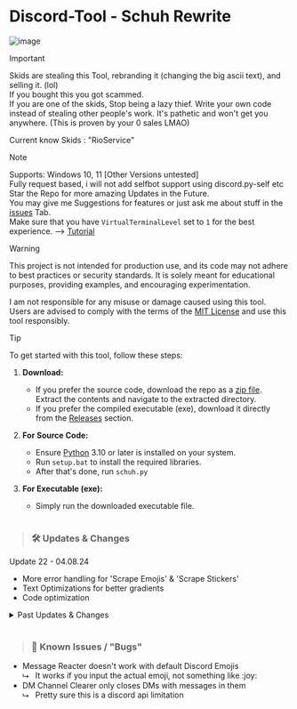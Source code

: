 # Discord-Tool - Schuh Rewrite
![image](https://schuh.wtf/resources/images/schuh.png)

> [!IMPORTANT]
> Skids are stealing this Tool, rebranding it (changing the big ascii text), and selling it. (lol)<br>
> If you bought this you got scammed.<br>
> If you are one of the skids, Stop being a lazy thief. Write your own code instead of stealing other people's work. It's pathetic and won't get you anywhere. (This is proven by your 0 sales LMAO)
>
> Current know Skids : "RioService"

> [!NOTE]
> Supports: Windows 10, 11 [Other Versions untested]<br>
> Fully request based, i will not add selfbot support using discord.py-self etc<br>
> Star the Repo for more amazing Updates in the Future.<br>
> You may give me Suggestions for features or just ask me about stuff in the [issues](https://github.com/Schuh1337/Discord-MultiTool/issues/new) Tab.<br>
> Make sure that you have `VirtualTerminalLevel` set to `1` for the best experience. --> [Tutorial](https://www.youtube.com/watch?v=HeJOyEw3RtM)<br>

> [!WARNING]
> 
> This project is not intended for production use, and its code may not adhere to best practices or security standards. It is solely meant for educational purposes, providing examples, and encouraging experimentation.<br>
>
> I am not responsible for any misuse or damage caused using this tool. Users are advised to comply with the terms of the [MIT License](https://github.com/Schuh1337/Discord-MultiTool/tree/main?tab=MIT) and use this tool responsibly.

> [!TIP]
> 
> To get started with this tool, follow these steps:
> 
> 1. **Download:**
>    - If you prefer the source code, download the repo as a [zip file](https://github.com/Schuh1337/Discord-MultiTool/archive/refs/heads/main.zip). Extract the contents and navigate to the extracted directory.
>    - If you prefer the compiled executable (exe), download it directly from the [Releases](https://github.com/Schuh1337/Discord-MultiTool/releases) section.
> 
> 2. **For Source Code:**
>    - Ensure [Python](https://www.python.org/downloads/) 3.10 or later is installed on your system.
>    - Run `setup.bat` to install the required libraries.
>    - After that's done, run `schuh.py`
> 
> 3. **For Executable (exe):**
>    - Simply run the downloaded executable file.
> 

#
> ### 🛠️ Updates & Changes

Update 22 - 04.08.24
* More error handling for 'Scrape Emojis' & 'Scrape Stickers'
* Text Optimizations for better gradients
* Code optimization

<details>
<summary>Past Updates & Changes</summary>
<br>

<details>
<summary>Update 21 - 03.08.24</summary>
<br>

* New overall UI Color (Gradient) AD99AD <-> 6A0D91

</details>

<details>
<summary>Update 20 🎉 - 02.08.24</summary>
<br>

* Added Type Hints and Updated Syntax

</details>

<details>
<summary>Update 19 - 30.07.24</summary>
<br>
  
* Added 'Use Super Reactions?" Choice to 'Message Reacter'
* Small Improvents
  
</details>

<details>
<summary>Update 18 - 27.07.24</summary>
<br>

* Added Choice to 'Message Reactor'<br>
  ⮡&nbsp;&nbsp; 'Everyone' -> Will React to Everyones Messages<br>
  ⮡&nbsp;&nbsp; 'Me Only' -> Will only React to Messages of the Token<br>
  
</details>

<details>
<summary>Update 17 - 23.07.24</summary>
<br>

* Added Option 0 (Doesn't really have a Name)<br>
  ⮡&nbsp;&nbsp; Checks if Current Version is Up-to-Date<br>

</details>

<details>
<summary>Hotifx 2 - 19.07.24</summary>
<br>

* "Fixed" 'Server Lookup' get Info by Invite

</details>

<details>
<summary>Hotfix - 19.07.24</summary>
<br>

* Better & More Reliable way of checking if Account is Locked

</details>

<details>
<summary>Update 16 - 18.07.24</summary>
<br>

* Added 'Blocked Users', 'Auth Types', 'NSFW Allowed', 'Locked' to 'Token Information'
* Added 'Locale' formatting for 'Token Information' (en-GB -> English, UK)
* Made 'Channel Link:' inputs accept channel links and channel id (and renamed 'Channel Link:' -> 'Channel:')
* More Code optimizations / Error handling
* Fixed "f-string unmatched" Errors for older Python versions
* "Better" Request Headers

</details>

<details>
<summary>Update 15 - 16.07.24</summary>
<br>
  
* Overall Code Optimizations<br>
  ⮡&nbsp;&nbsp; More Compact & Readable Code<br>
  ⮡&nbsp;&nbsp; Some more Error Handling for some Functions<br>
  ⮡&nbsp;&nbsp; Improved some Inputs<br>

</details>

<details>
<summary>Bugfix - 15.07.24</summary>
<br>
  
* Fixed Code Issue causing 'Token Information' to crash when Token has no Nitro

</details>

<details>
<summary>Hotfix - 15.07.24</summary>
<br>

* Small "Fix" for 'Message Reacter'
  
</details>

<details>
<summary>Update 14 - 14.07.24</summary>
<br>

* Removed 'Webhook Animator' - Useless & Bad
* Added 'Get Your Token'

</details>

<details>
<summary>Update 13 - 12.07.2024 </summary>
<br>

* Renamed 'Invite Information' to 'Server Lookup'<br>
  ⮡&nbsp;&nbsp; Added Choice between 'Server ID' and 'Server Invite' for Lookup Types<br>
* Added Total Spent to 'Token Payments'

</details>

<details>
<summary>Update 12 - 11.07.2024</summary>
<br>

* Added 'Group Chat Clearer'
* Added 'Invite Information'
* Menu & Code Layout Changes

</details>

<details>
<summary>Update 11 - 10.07.2024</summary>
<br>
  
* Added 'Nitro Expiry' to 'Token Information'
  
</details>

<details>
<summary>Hotfix - 05.07.24</summary>
<br>

* Fixes

</details>

<details>
<summary>Update 10 :tada: - 04.07.24</summary>
<br>

* Made 'Scrape Emojis' & 'Scrape Stickers' about 10x faster
* Other minor Internal Code & Layout Changes

</details>

<details>
<summary>Update 9 - 03.07.24</summary>
<br>

* Added Scroll Disabler for Menu (this was SO complex to perfectionate)
* Internal Code Changes
  
</details>

<details>
<summary>Update 8 - 02.07.24</summary>
<br>

* New Menu
* Improved 'Channel Spammer'
* Fixed Bug in 'Channel Monitoring'

</details>

<details>
<summary>Update 7 - 01.07.24</summary>
<br>

* Added additional information to 'Token Information' (Friend Requests, Standing, Available & Used Boosts)
* Improved 'Message Deleter' by adding more Error handling and better Logic

</details>

<details>
<summary>Hotfix - 30.06.24</summary>
<br>

* Fixed big issue in 'Message Deleter'

</details>

<details>
<summary>Update 6 - 30.06.24</summary>
<br>

* Added 'Message Deleter'
* Added count displays for 'Token Payments'
* Added additional information to 'Token Information' (Clan, Locale, Created)

</details>

<details>
<summary>Small Update - 30.06.24</summary>
<br>

* Removed 'Created By' in 'Webhook Information' due to discord changes
* Added Colors to 'Token Payments' Success & Failed Values

</details>

<details>
<summary>Update 5 - 29.06.24</summary>
<br>
  
* Added 'Token Payments'

</details>

<details>
<summary>Update 4 - 23.06.24</summary>
<br>
  
* Added 'Token Login'

</details>

<details>
<summary>Update 3 - 23.06.24</summary>
<br>

* Added Custom Emoji support to 'Animated Status'
* Added Choice between 'Plain Text' Statuses and 'Emoji & Text' Statuses to 'Animated Status'

</details>

<details>
<summary>Hotfix - 22.06.24</summary>
<br>

* Fixed Animated Stickers being downloaded as Static

</details>

<details>
<summary>Update 2 - 22.06.24</summary>
<br>

* Added 'Scrape Emojis'
* Added 'Scrape Stickers'

</details>

<details>
<summary>Hotfix - 22.12.23</summary>
<br>
  
* Added .strip() to the validate_input function to remove leading and trailing Spaces
* Other minor fixes & adjustments

</details>

<details>
<summary>Update 1 - 21.12.23</summary>
<br>

* Added 'Remove Hypesquad' to HypeSquad Changer
* Added 'IP Address Lookup'
* Improved Channel Monitoring
* Improved Inputs

</details>

</details>


#
> ### 🚨 Known Issues / "Bugs"

* Message Reacter doesn't work with default Discord Emojis<br>
  ⮡&nbsp;&nbsp; It works if you input the actual emoji, not something like :​joy​:<br>
* DM Channel Clearer only closes DMs with messages in them<br>
  ⮡ &nbsp;&nbsp;Pretty sure this is a discord api limitation<br>
